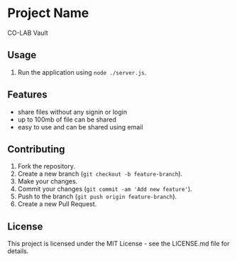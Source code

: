 # Project Name

CO-LAB Vault

## Usage

1. Run the application using `node ./server.js`.

## Features

- share files without any signin or login
- up to 100mb of file can be shared
- easy to use and can be shared using email

## Contributing

1. Fork the repository.
2. Create a new branch (`git checkout -b feature-branch`).
3. Make your changes.
4. Commit your changes (`git commit -am 'Add new feature'`).
5. Push to the branch (`git push origin feature-branch`).
6. Create a new Pull Request.

## License

This project is licensed under the MIT License - see the LICENSE.md file for details.


